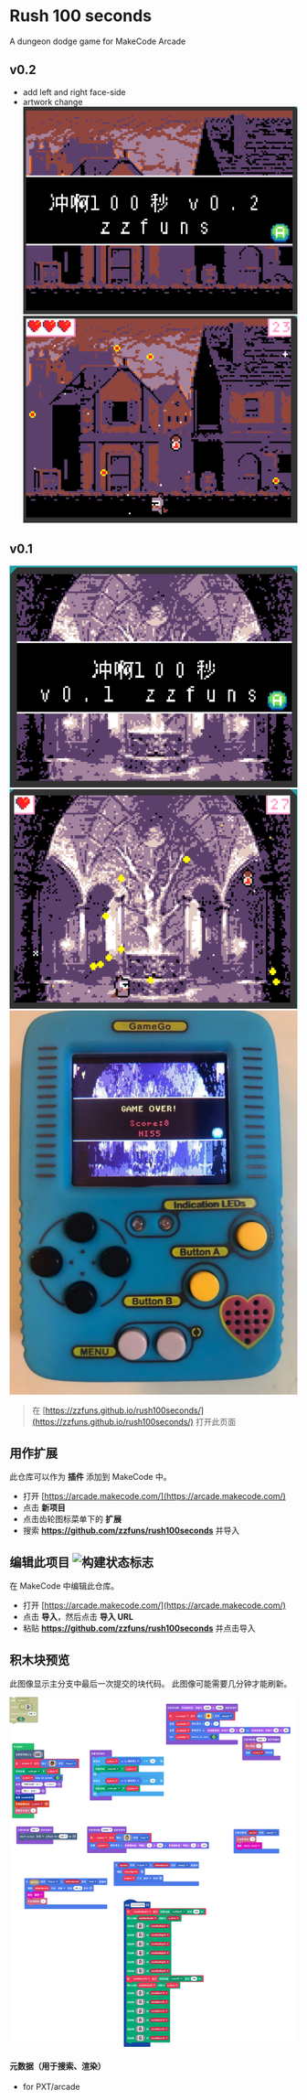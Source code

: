  
# Rush 100 seconds
A dungeon dodge game for MakeCode Arcade

## v0.2
- add left and right face-side
- artwork change
![example4](https://github.com/zzfuns/rush100seconds/blob/master/Examples/example4.PNG)
![example5](https://github.com/zzfuns/rush100seconds/blob/master/Examples/example5.PNG)

## v0.1
![example1](https://github.com/zzfuns/rush100seconds/blob/master/Examples/example1.PNG)
![example2](https://github.com/zzfuns/rush100seconds/blob/master/Examples/example2.PNG)
![example3](https://github.com/zzfuns/rush100seconds/blob/master/Examples/example3.jpg)

> 在 [https://zzfuns.github.io/rush100seconds/](https://zzfuns.github.io/rush100seconds/) 打开此页面

## 用作扩展

此仓库可以作为 **插件** 添加到 MakeCode 中。

* 打开 [https://arcade.makecode.com/](https://arcade.makecode.com/)
* 点击 **新项目**
* 点击齿轮图标菜单下的 **扩展**
* 搜索 **https://github.com/zzfuns/rush100seconds** 并导入

## 编辑此项目 ![构建状态标志](https://github.com/zzfuns/rush100seconds/workflows/MakeCode/badge.svg)

在 MakeCode 中编辑此仓库。

* 打开 [https://arcade.makecode.com/](https://arcade.makecode.com/)
* 点击 **导入**，然后点击 **导入 URL**
* 粘贴 **https://github.com/zzfuns/rush100seconds** 并点击导入

## 积木块预览

此图像显示主分支中最后一次提交的块代码。
此图像可能需要几分钟才能刷新。

![块的渲染视图](https://github.com/zzfuns/rush100seconds/raw/master/.github/makecode/blocks.png)

#### 元数据（用于搜索、渲染）

* for PXT/arcade
<script src="https://makecode.com/gh-pages-embed.js"></script><script>makeCodeRender("{{ site.makecode.home_url }}", "{{ site.github.owner_name }}/{{ site.github.repository_name }}");</script>
